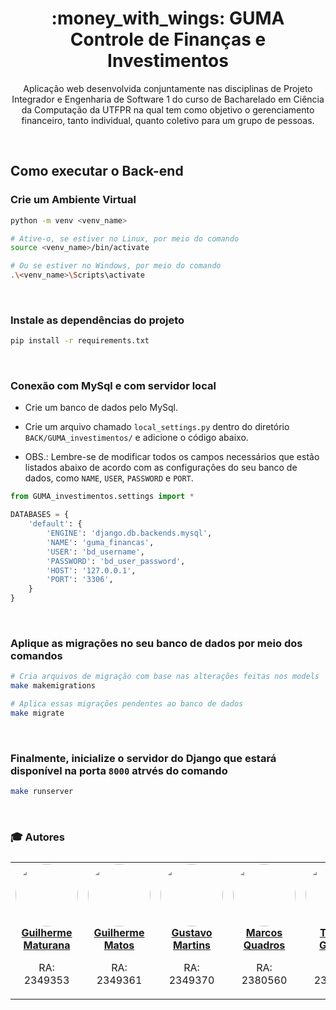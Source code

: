 <h1 align="center">:money_with_wings: GUMA <br> Controle de Finanças e Investimentos </h1>

<p align="center">
Aplicação web desenvolvida conjuntamente nas disciplinas de Projeto Integrador e Engenharia de Software 1 do curso de Bacharelado em Ciência da Computação da UTFPR na qual tem como objetivo o gerenciamento financeiro, tanto individual, quanto coletivo para um grupo de pessoas.
</p>
<br>

## Como executar o Back-end


### Crie um Ambiente Virtual

```bash
python -m venv <venv_name>

# Ative-o, se estiver no Linux, por meio do comando
source <venv_name>/bin/activate

# Ou se estiver no Windows, por meio do comando
.\<venv_name>\Scripts\activate
```
<br>


### Instale as dependências do projeto

```bash
pip install -r requirements.txt
```
<br>


### Conexão com MySql e com servidor local <br>
    
- Crie um banco de dados pelo MySql.

- Crie um arquivo chamado `local_settings.py` dentro do diretório `BACK/GUMA_investimentos/` e adicione o código abaixo.

- OBS.: Lembre-se de modificar todos os campos necessários que estão listados abaixo de acordo com as configurações do seu banco de dados, como `NAME`, `USER`, `PASSWORD` e `PORT`.

```python
from GUMA_investimentos.settings import *

DATABASES = {
    'default': {
        'ENGINE': 'django.db.backends.mysql',
        'NAME': 'guma_financas',
        'USER': 'bd_username',
        'PASSWORD': 'bd_user_password',
        'HOST': '127.0.0.1',
        'PORT': '3306',
    }
}
```
<br>


### Aplique as migrações no seu banco de dados por meio dos comandos

```bash
# Cria arquivos de migração com base nas alterações feitas nos models
make makemigrations

# Aplica essas migrações pendentes ao banco de dados
make migrate
```
<br>

### Finalmente, inicialize o servidor do Django que estará disponível na porta `8000` atrvés do comando

```bash
make runserver
```

<br>

### :mortar_board: Autores

<table style="flex-wrap: wrap; display: flex; align-items: center;  flex-direction: column;" ><tr>

<td align="center"><a href="https://github.com/Fgarm">
 <img style="border-radius: 50%;" src="https://avatars.githubusercontent.com/u/69016293?v=4" width="100px;" alt=""/>
<br />
 <b>Guilherme Maturana</b></a>
 <a href="https://github.com/Fgarm" title="Repositorio Guilherme Maturana"></a>

RA: 2349353</td>


<td align="center"><a href="https://github.com/EdgarVeider">
 <img style="border-radius: 50%;" src="https://avatars.githubusercontent.com/u/87232672?v=4" width="100px;" alt=""/>
<br />
 <b>Guilherme Matos
</b>
 </a> <a href="https://github.com/EdgarVeider" title="Repositorio Guilherme Matos"></a>

RA: 2349361</td>


<td align="center"><a href="https://github.com/GustavoMartinx">
 <img style="border-radius: 50%;" src="https://avatars.githubusercontent.com/u/90780907?v=4" width="100px;" alt=""/>
<br />
 <b>Gustavo Martins</b>
 </a> <a href="https://github.com/GustavoMartinx" title="Repositorio Gustavo"></a>

RA: 2349370</td>

<td align="center"><a href="https://github.com/marcosdquadros">
 <img style="border-radius: 50%;" src="https://avatars.githubusercontent.com/u/98984018?v=4" width="100px;" alt=""/>
<br />
 <b>Marcos Quadros
</b>
 </a> <a href="https://github.com/marcosdquadros" title="Repositorio Marcos Quadros"></a>

RA: 2380560</td>


<td align="center"><a href="https://github.com/thiagogquinto">
 <img style="border-radius: 50%;" src="https://avatars.githubusercontent.com/u/95106865?v=4" width="100px;" alt=""/>
<br />
 <b>Thiago Gariani
</b>
 </a> <a href="https://github.com/thiagogquinto" title="Repositorio Thiago Gariani"></a>

RA: 2388898</td>

</tr></table>
